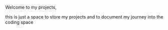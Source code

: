 Welcome to my projects,

this is just a space to store my projects and to document my journey into the coding space
